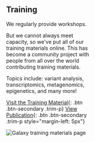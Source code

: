 Training
--------

<!-- Width calculations: Normally make this section take up the remaining space to the left of the image (100%-430px), but when the screen gets small, the image will shrink to 50% of the width, so this section can take the other half. -->
<div class="left" style="width: calc(100% - 430px); min-width: calc(50% - 20px); margin-right: 10px">

We regularly provide workshops.

But we cannot always meet capacity, so we've put all of our training materials online. This has become a community project with people from all over the world contributing training materials.

Topics include: variant analysis, transcriptomics, metagenomics, epigenetics, and many more!

[Visit the Training Material](https://training.galaxyproject.org){: .btn .btn-secondary .trim-p}
[View Publication](https://www.ncbi.nlm.nih.gov/pmc/articles/PMC6296361/){: .btn .btn-secondary .trim-p style="margin-left: 5px"}

</div>
<div class="img-sizer right" style="width: 400px; max-width: 50%">

![Galaxy training materials page](/images/screenshots/training-home.png)

</div>
<div class="clearfix">
</div>
